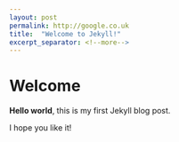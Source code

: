 ```yaml
---
layout: post
permalink: http://google.co.uk
title:  "Welcome to Jekyll!"
excerpt_separator: <!--more-->
---
```


# Welcome

**Hello world**, this is my first Jekyll blog post.

<!--more-->
I hope you like it!
